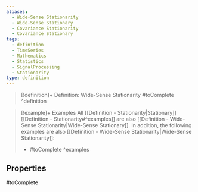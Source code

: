 ```yaml
---
aliases:
  - Wide-Sense Stationarity
  - Wide-Sense Stationary
  - Covariance Stationarity
  - Covariance Stationary
tags:
  - definition
  - TimeSeries
  - Mathematics
  - Statistics
  - SignalProcessing
  - Stationarity
type: definition
---
```

> [!definition]+ Definition: Wide-Sense Stationarity
> #toComplete
^definition

> [!example]+ Examples
> All [[Definition - Stationarity|Stationary]] [[Definition - Stationarity#^examples]] are also [[Definition - Wide-Sense Stationarity|Wide-Sense Stationary]]. In addition, the following examples are also [[Definition - Wide-Sense Stationarity|Wide-Sense Stationarity]]:
> 
> - #toComplete
^examples

## Properties

#toComplete
